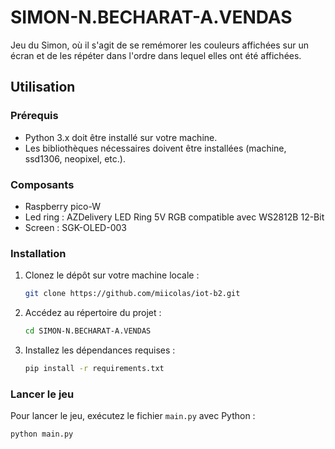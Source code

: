 # SIMON-N.BECHARAT-A.VENDAS

Jeu du Simon, où il s'agit de se remémorer les couleurs affichées sur un écran et de les répéter dans l'ordre dans lequel elles ont été affichées.

## Utilisation

### Prérequis

- Python 3.x doit être installé sur votre machine.
- Les bibliothèques nécessaires doivent être installées (machine, ssd1306, neopixel, etc.).

### Composants
- Raspberry pico-W
- Led ring : AZDelivery LED Ring 5V RGB compatible avec WS2812B 12-Bit 
- Screen : SGK-OLED-003

### Installation

1. Clonez le dépôt sur votre machine locale :
    ```sh
    git clone https://github.com/miicolas/iot-b2.git
    ```
2. Accédez au répertoire du projet :
    ```sh
    cd SIMON-N.BECHARAT-A.VENDAS
    ```
3. Installez les dépendances requises :
    ```sh
    pip install -r requirements.txt
    ```

### Lancer le jeu

Pour lancer le jeu, exécutez le fichier `main.py` avec Python :
```sh
python main.py
```
